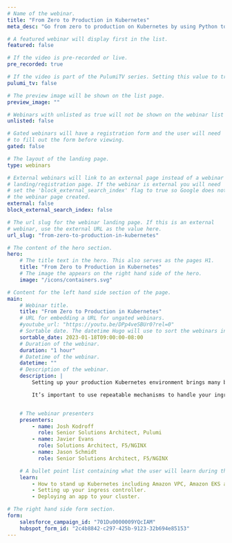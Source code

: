 ```yaml
---
# Name of the webinar.
title: "From Zero to Production in Kubernetes"
meta_desc: "Go from zero to production on Kubernetes by using Python to build abstractions that make getting to production easier, and MARA - Modern Application Reference Architecture."

# A featured webinar will display first in the list.
featured: false

# If the video is pre-recorded or live.
pre_recorded: true

# If the video is part of the PulumiTV series. Setting this value to true will list the video in the "PulumiTV" section.
pulumi_tv: false

# The preview image will be shown on the list page.
preview_image: ""

# Webinars with unlisted as true will not be shown on the webinar list
unlisted: false

# Gated webinars will have a registration form and the user will need
# to fill out the form before viewing.
gated: false

# The layout of the landing page.
type: webinars

# External webinars will link to an external page instead of a webinar
# landing/registration page. If the webinar is external you will need
# set the 'block_external_search_index' flag to true so Google does not index
# the webinar page created.
external: false
block_external_search_index: false

# The url slug for the webinar landing page. If this is an external
# webinar, use the external URL as the value here.
url_slug: "from-zero-to-production-in-kubernetes"

# The content of the hero section.
hero:
    # The title text in the hero. This also serves as the pages H1.
    title: "From Zero to Production in Kubernetes"
    # The image the appears on the right hand side of the hero.
    image: "/icons/containers.svg"

# Content for the left hand side section of the page.
main:
    # Webinar title.
    title: "From Zero to Production in Kubernetes"
    # URL for embedding a URL for ungated webinars.
    #youtube_url: "https://youtu.be/DPp4veSBUr0?rel=0"
    # Sortable date. The datetime Hugo will use to sort the webinars in date order.
    sortable_date: 2023-01-18T09:00:00-08:00
    # Duration of the webinar.
    duration: "1 hour"
    # Datetime of the webinar.
    datetime: ""
    # Description of the webinar.
    description: |
        Setting up your production Kubernetes environment brings many benefits including scalability and portability for your applications. Before you reach production, It’s important to understand key Kubernetes concepts and architectures available to keep your clusters secure and scalable. Ingress controllers are vital parts of any Kubernetes platform and NGINX ingress controller provides the best in class traffic management solution for cloud native apps and containerized environments.

        It’s important to use repeatable mechanisms to handle your ingress objects and controller deployments. Adopting infrastructure as code provides a mechanism to easily deploy production-ready applications in a repeatable manner. In this workshop, we’ll explore how to leverage the power of Python with Pulumi, an infrastructure as code platform to define and manage your Kubernetes deployments and build powerful abstractions that make getting to production easier than ever before.


    # The webinar presenters
    presenters:
        - name: Josh Kodroff
          role: Senior Solutions Architect, Pulumi
        - name: Javier Evans
          role: Solutions Architect, F5/NGINX
        - name: Jason Schmidt
          role: Senior Solutions Architect, F5/NGINX

    # A bullet point list containing what the user will learn during the webinar.
    learn:
        - How to stand up Kubernetes including Amazon VPC, Amazon EKS and other dependencies.
        - Setting up your ingress controller.
        - Deploying an app to your cluster.

# The right hand side form section.
form:
    salesforce_campaign_id: "701Du0000009YQcIAM"
    hubspot_form_id: "2c4b8842-c297-425b-9123-32b694e85153"
---
```

